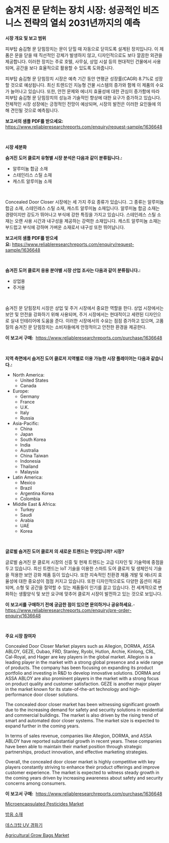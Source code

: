<p><h1>숨겨진 문 닫히는 장치 시장: 성공적인 비즈니스 전략의 열쇠 2031년까지의 예측</h1></p><p><strong>시장 개요 및 보고 범위</strong></p>
<p><p>피부탑 숨김형 문 닫힘장치는 문이 닫힐 때 자동으로 닫히도록 설계된 장치입니다. 이 제품은 문을 닫을 때 직선적인 강제가 발생하지 않고, 디자인적으로도 보다 깔끔한 외관을 제공합니다. 이러한 장치는 주로 호텔, 사무실, 상업 시설 등의 현대적인 건물에서 사용되며, 공간을 보다 효율적으로 활용할 수 있도록 도와줍니다.</p><p>피부탑 숨김형 문 닫힘장치 시장은 예측 기간 동안 연평균 성장률(CAGR) 8.7%로 성장할 것으로 예상됩니다. 최신 트렌드인 지능형 건물 시스템의 증가와 함께 이 제품의 수요가 늘어나고 있습니다. 또한, 안전 문제와 에너지 효율성에 대한 관심이 증가함에 따라 피부탑 숨김형 문 닫힘장치의 성능과 기술적인 향상에 대한 요구가 증가하고 있습니다. 전체적인 시장 성장에는 긍정적인 전망이 예상되며, 시장의 발전은 이러한 요인들에 의해 견인될 것으로 예측됩니다.</p></p>
<p><strong>보고서의 샘플 PDF를 받으세요:</strong> <a href="https://www.reliableresearchreports.com/enquiry/request-sample/1636648">https://www.reliableresearchreports.com/enquiry/request-sample/1636648</a></p>
<p>&nbsp;</p>
<p><strong>시장 세분화</strong></p>
<p><strong>숨겨진 도어 클로저 유형별 시장 분석은 다음과 같이 분류됩니다.:</strong></p>
<p><ul><li>알루미늄 합금 소재</li><li>스테인리스 스틸 소재</li><li>캐스트 알루미늄 소재</li></ul></p>
<p>&nbsp;</p>
<p><p>Concealed Door Closer 시장에는 세 가지 주요 종류가 있습니다. 그 종류는 알루미늄 합금 소재, 스테인레스 스틸 소재, 캐스트 알루미늄 소재입니다. 알루미늄 합금 소재는 경량이지만 강도가 뛰어나고 부식에 강한 특징을 가지고 있습니다. 스테인레스 스틸 소재는 오랜 사용 시간과 내구성을 제공하는 강력한 소재입니다. 캐스트 알루미늄 소재는 부드럽고 부식에 강하며 가벼운 소재로서 내구성 또한 뛰어납니다.</p></p>
<p><strong>보고서의 샘플 PDF를 받으세요:</strong>&nbsp;<a href="https://www.reliableresearchreports.com/enquiry/request-sample/1636648">https://www.reliableresearchreports.com/enquiry/request-sample/1636648</a></p>
<p>&nbsp;</p>
<p><strong> 숨겨진 도어 클로저 응용 분야별 시장 산업 조사는 다음과 같이 분류됩니다.:</strong></p>
<p><ul><li>상업용</li><li>주거용</li></ul></p>
<p>&nbsp;</p>
<p><p>숨겨진 문 닫힘장치 시장은 상업 및 주거 시장에서 중요한 역할을 한다. 상업 시장에서는 보안 및 안전을 강화하기 위해 사용되며, 주거 시장에서는 현대적이고 세련된 디자인으로 실내 인테리어에 도움을 준다. 이러한 시장에서의 수요는 점점 증가하고 있으며, 고품질의 숨겨진 문 닫힘장치는 소비자들에게 안정적이고 안전한 환경을 제공한다.</p></p>
<p><strong>이 보고서 구매:</strong>&nbsp; <a href="https://www.reliableresearchreports.com/purchase/1636648">https://www.reliableresearchreports.com/purchase/1636648</a></p>
<p>&nbsp;</p>
<p><strong>지역 측면에서 숨겨진 도어 클로저 지역별로 이용 가능한 시장 플레이어는 다음과 같습니다.:</strong></p>
<p><ul>
    <li>
        North America:
        <ul>
            <li>United States</li>
            <li>Canada</li>
        </ul>
    </li>
    <li>
        Europe:
        <ul>
            <li>Germany</li>
            <li>France</li>
            <li>U.K.</li>
            <li>Italy</li>
            <li>Russia</li>
        </ul>
    </li>
    <li>
        Asia-Pacific:
        <ul>
            <li>China</li>
            <li>Japan</li>
            <li>South Korea</li>
            <li>India</li>
            <li>Australia</li>
            <li>China Taiwan</li>
            <li>Indonesia</li>
            <li>Thailand</li>
            <li>Malaysia</li>
        </ul>
    </li>
    <li>
        Latin America:
        <ul>
            <li>Mexico</li>
            <li>Brazil</li>
            <li>Argentina Korea</li>
            <li>Colombia</li>
        </ul>
    </li>
    <li>
        Middle East & Africa:
        <ul>
            <li>Turkey</li>
            <li>Saudi</li>
            <li>Arabia</li>
            <li>UAE</li>
            <li>Korea</li>
        </ul>
    </li>
    </ul></p>
<p>&nbsp;</p>
<p><strong>글로벌 숨겨진 도어 클로저 의 새로운 트렌드는 무엇입니까? 시장?</strong></p>
<p><p>글로벌 숨겨진 문 클로저 시장의 신흥 및 현재 트렌드는 고급 디자인 및 기술력에 중점을 두고 있습니다. 최신 트렌드는 IoT 기술을 이용한 스마트 도어 클로저 및 생체인식 기술을 적용한 보안 강화 제품 등이 있습니다. 또한 지속적인 친환경 제품 개발 및 에너지 효율성에 대한 중요성이 점점 커지고 있습니다. 또한 디자인적으로도 다양한 옵션이 제공되며, 소형 및 공간을 절약할 수 있는 제품들이 인기를 끌고 있습니다. 전 세계적으로 변화하는 생활양식 및 보안 요구에 맞추어 클로저 시장이 발전하고 있는 것으로 보입니다.</p></p>
<p><strong>이 보고서를 구매하기 전에 궁금한 점이 있으면 문의하거나 공유하세요.</strong>- <a href="https://www.reliableresearchreports.com/enquiry/pre-order-enquiry/1636648">https://www.reliableresearchreports.com/enquiry/pre-order-enquiry/1636648</a></p>
<p>&nbsp;</p>
<p><strong>주요 시장 참여자</strong></p>
<p><p>Concealed Door Closer Market players such as Allegion, DORMA, ASSA ABLOY, GEZE, Oubao, FRD, Stanley, Ryobi, Hutlon, Archie, Kinlong, CRL, Cal-Royal, and Hager are key players in the global market. Allegion is a leading player in the market with a strong global presence and a wide range of products. The company has been focusing on expanding its product portfolio and investing in R&D to develop innovative solutions. DORMA and ASSA ABLOY are also prominent players in the market with a strong focus on product quality and customer satisfaction. GEZE is another major player in the market known for its state-of-the-art technology and high-performance door closer solutions.</p><p>The concealed door closer market has been witnessing significant growth due to the increasing demand for safety and security solutions in residential and commercial buildings. The market is also driven by the rising trend of smart and automated door closer systems. The market size is expected to expand further in the coming years.</p><p>In terms of sales revenue, companies like Allegion, DORMA, and ASSA ABLOY have reported substantial growth in recent years. These companies have been able to maintain their market position through strategic partnerships, product innovation, and effective marketing strategies.</p><p>Overall, the concealed door closer market is highly competitive with key players constantly striving to enhance their product offerings and improve customer experience. The market is expected to witness steady growth in the coming years driven by increasing awareness about safety and security concerns among consumers.</p></p>
<p><strong>이 보고서 구매:</strong>&nbsp;&nbsp;<a href="https://www.reliableresearchreports.com/purchase/1636648">https://www.reliableresearchreports.com/purchase/1636648</a></p>
<p><p><a href="https://issuu.com/reportprime-2/docs/microencapsulated-pesticides-market-size-2030.pptx">Microencapsulated Pesticides Market</a></p><p><a href="https://github.com/Hubertstyenger6685/Market-Research-Report-List-1/blob/main/33027487828.md">방음 소재</a></p><p><a href="https://github.com/hxzi07639916/Market-Research-Report-List-1/blob/main/27775957827.md">데스크탑 UV 경화기</a></p><p><a href="https://issuu.com/reportprime-2/docs/agricultural-grow-bags-market-size-2030.pptx">Agricultural Grow Bags Market</a></p></p>
